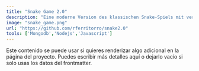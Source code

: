 ```yaml
---
title: "Snake Game 2.0"
description: "Eine moderne Version des klassischen Snake-Spiels mit verschiedenen Spielmodi und Anpassungsmöglichkeiten für ein unterhaltsames und dynamisches Spielerlebnis."
image: "snake_game.png"
url: "https://github.com/rferritorro/snake2.0"
tools: ['Mongodb','Nodejs','Javascript']
---
```


Este contenido se puede usar si quieres renderizar algo adicional en la página del proyecto. Puedes escribir más detalles aquí o dejarlo vacío si solo usas los datos del frontmatter.
